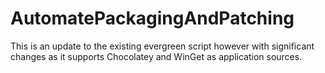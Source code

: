 # AutomatePackagingAndPatching
This is an update to the existing evergreen script however with significant changes as it supports Chocolatey and WinGet as application sources.
